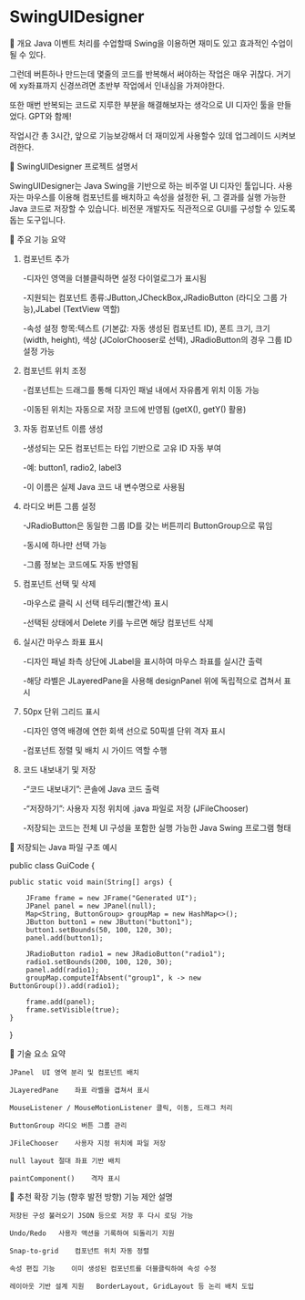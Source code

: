 # SwingUIDesigner

📌 개요
Java 이벤트 처리를 수업할때 Swing을 이용하면 재미도 있고 효과적인 수업이 될 수 있다. 

그런데 버튼하나 만드는데 몇줄의 코드를 반복해서 써야하는 작업은 매우 귀찮다. 거기에 xy좌표까지 신경쓰려면 초반부 작업에서 인내심을 가져야한다.

또한 매번 반복되는 코드로 지루한 부분을 해결해보자는 생각으로 UI 디자인 툴을 만들었다. GPT와 함께!

작업시간 총 3시간, 앞으로 기능보강해서 더 재미있게 사용할수 있데 업그레이드 시켜보려한다.

🧾 SwingUIDesigner 프로젝트 설명서

SwingUIDesigner는 Java Swing을 기반으로 하는 비주얼 UI 디자인 툴입니다. 사용자는 마우스를 이용해 컴포넌트를 배치하고 속성을 설정한 뒤, 그 결과를 실행 가능한 Java 코드로 저장할 수 있습니다. 비전문 개발자도 직관적으로 GUI를 구성할 수 있도록 돕는 도구입니다.


🧩 주요 기능 요약
1. 컴포넌트 추가

    -디자인 영역을 더블클릭하면 설정 다이얼로그가 표시됨
   
    -지원되는 컴포넌트 종류:JButton,JCheckBox,JRadioButton (라디오 그룹 가능),JLabel (TextView 역할)
   
    -속성 설정 항목:텍스트 (기본값: 자동 생성된 컴포넌트 ID), 폰트 크기, 크기 (width, height), 색상 (JColorChooser로 선택), JRadioButton의 경우 그룹 ID 설정 가능
   


3. 컴포넌트 위치 조정

    -컴포넌트는 드래그를 통해 디자인 패널 내에서 자유롭게 위치 이동 가능
   
    -이동된 위치는 자동으로 저장 코드에 반영됨 (getX(), getY() 활용)


4. 자동 컴포넌트 이름 생성
   
    -생성되는 모든 컴포넌트는 타입 기반으로 고유 ID 자동 부여
   
    -예: button1, radio2, label3
   
    -이 이름은 실제 Java 코드 내 변수명으로 사용됨

5. 라디오 버튼 그룹 설정

    -JRadioButton은 동일한 그룹 ID를 갖는 버튼끼리 ButtonGroup으로 묶임
   
    -동시에 하나만 선택 가능
   
    -그룹 정보는 코드에도 자동 반영됨

6. 컴포넌트 선택 및 삭제

    -마우스로 클릭 시 선택 테두리(빨간색) 표시
    
    -선택된 상태에서 Delete 키를 누르면 해당 컴포넌트 삭제


7. 실시간 마우스 좌표 표시

    -디자인 패널 좌측 상단에 JLabel을 표시하여 마우스 좌표를 실시간 출력
    
    -해당 라벨은 JLayeredPane을 사용해 designPanel 위에 독립적으로 겹쳐서 표시


8. 50px 단위 그리드 표시
    
    -디자인 영역 배경에 연한 회색 선으로 50픽셀 단위 격자 표시
    
    -컴포넌트 정렬 및 배치 시 가이드 역할 수행
    

9. 코드 내보내기 및 저장
   
    -“코드 내보내기”: 콘솔에 Java 코드 출력
   
    -“저장하기”: 사용자 지정 위치에 .java 파일로 저장 (JFileChooser)
   
    -저장되는 코드는 전체 UI 구성을 포함한 실행 가능한 Java Swing 프로그램 형태


📁 저장되는 Java 파일 구조 예시


public class GuiCode {

    public static void main(String[] args) {
    
        JFrame frame = new JFrame("Generated UI");
        JPanel panel = new JPanel(null);
        Map<String, ButtonGroup> groupMap = new HashMap<>();
        JButton button1 = new JButton("button1");
        button1.setBounds(50, 100, 120, 30);
        panel.add(button1);

        JRadioButton radio1 = new JRadioButton("radio1");
        radio1.setBounds(200, 100, 120, 30);
        panel.add(radio1);
        groupMap.computeIfAbsent("group1", k -> new ButtonGroup()).add(radio1);

        frame.add(panel);
        frame.setVisible(true);
    }
}



🧱 기술 요소 요약

    JPanel	UI 영역 분리 및 컴포넌트 배치
    
    JLayeredPane	좌표 라벨을 겹쳐서 표시
    
    MouseListener / MouseMotionListener	클릭, 이동, 드래그 처리
    
    ButtonGroup	라디오 버튼 그룹 관리
    
    JFileChooser	사용자 지정 위치에 파일 저장
    
    null layout	절대 좌표 기반 배치
    
    paintComponent()	격자 표시

🧠 추천 확장 기능 (향후 발전 방향)
    기능 제안	설명
    
    저장된 구성 불러오기	JSON 등으로 저장 후 다시 로딩 가능
    
    Undo/Redo	사용자 액션을 기록하여 되돌리기 지원
    
    Snap-to-grid	컴포넌트 위치 자동 정렬
    
    속성 편집 기능	이미 생성된 컴포넌트를 더블클릭하여 속성 수정
    
    레이아웃 기반 설계 지원	BorderLayout, GridLayout 등 논리 배치 도입
    

